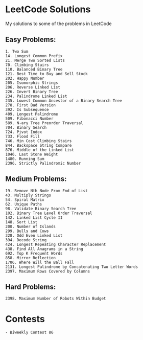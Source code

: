 # LeetCode Solutions
My solutions to some of the problems in LeetCode

## Easy Problems:
    1. Two Sum
    14. Longest Common Prefix
    21. Merge Two Sorted Lists
    70. Climbing Stairs
    110. Balanced Binary Tree
    121. Best Time to Buy and Sell Stock
    202. Happy Number
    205. Isomorphic Strings
    206. Reverse Linked List
    226. Invert Binary Tree
    234. Palindrome Linked List
    235. Lowest Common Ancestor of a Binary Search Tree
    278. First Bad Version
    392. Is Subsequence
    409. Longest Palindrome
    509. Fibonacci Number
    589. N-ary Tree Preorder Traversal
    704. Binary Search
    724. Pivot Index
    733. Flood Fill
    746. Min Cost Climbing Stairs
    844. Backspace String Compare
    876. Middle of the Linked List
    1046. Last Stone Weight
    1480. Running Sum
    2396. Strictly Palindromic Number

## Medium Problems:
    19. Remove Nth Node From End of List
    43. Multiply Strings
    54. Spiral Matrix
    62. Unique Paths
    98. Validate Binary Search Tree
    102. Binary Tree Level Order Traversal 
    142. Linked List Cycle II
    148. Sort List
    200. Number of Islands
    299. Bulls and Cows
    328. Odd Even Linked List
    394. Decode String
    424. Longest Repeating Character Replacement
    438. Find All Anagrams in a String
    692. Top K Frequent Words
    858. Mirror Reflection
    1706. Where Will the Ball Fall
    2131. Longest Palindrome by Concatenating Two Letter Words
    2397. Maximum Rows Covered by Columns

## Hard Problems:
    2398. Maximum Number of Robots Within Budget

# Contests
    - Biweekly Contest 86